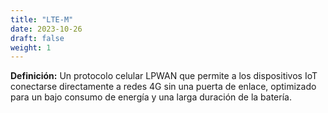 ```yaml
---
title: "LTE-M"
date: 2023-10-26
draft: false
weight: 1
---
```


**Definición:** Un protocolo celular LPWAN que permite a los dispositivos IoT conectarse directamente a redes 4G sin una puerta de enlace, optimizado para un bajo consumo de energía y una larga duración de la batería.
